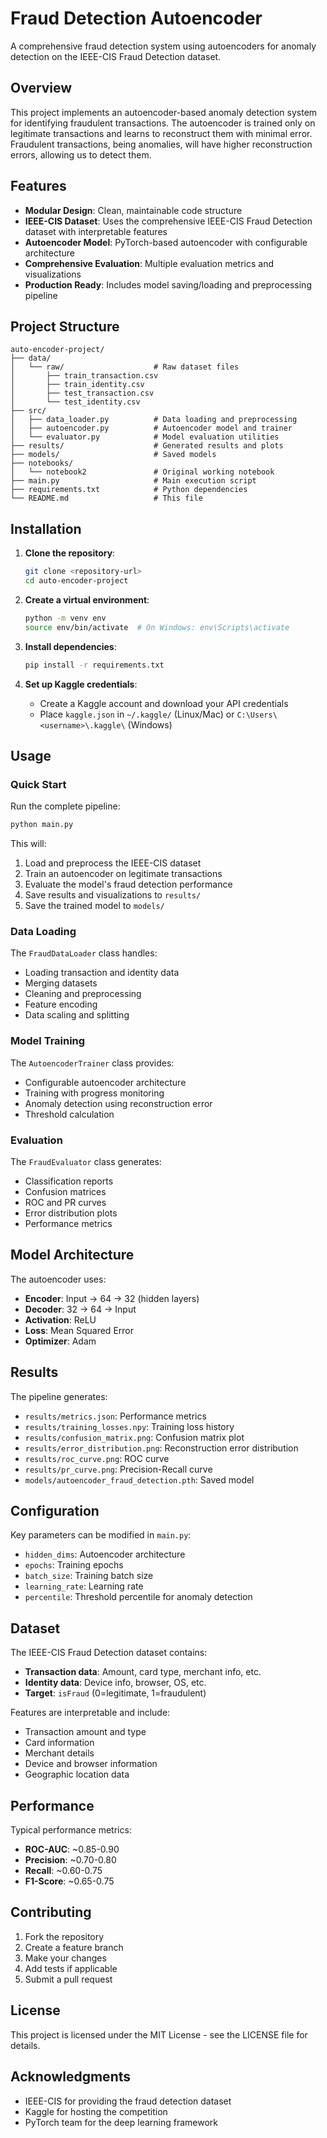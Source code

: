 # Fraud Detection Autoencoder

A comprehensive fraud detection system using autoencoders for anomaly detection on the IEEE-CIS Fraud Detection dataset.

## Overview

This project implements an autoencoder-based anomaly detection system for identifying fraudulent transactions. The autoencoder is trained only on legitimate transactions and learns to reconstruct them with minimal error. Fraudulent transactions, being anomalies, will have higher reconstruction errors, allowing us to detect them.

## Features

- **Modular Design**: Clean, maintainable code structure
- **IEEE-CIS Dataset**: Uses the comprehensive IEEE-CIS Fraud Detection dataset with interpretable features
- **Autoencoder Model**: PyTorch-based autoencoder with configurable architecture
- **Comprehensive Evaluation**: Multiple evaluation metrics and visualizations
- **Production Ready**: Includes model saving/loading and preprocessing pipeline

## Project Structure

```
auto-encoder-project/
├── data/
│   └── raw/                    # Raw dataset files
│       ├── train_transaction.csv
│       ├── train_identity.csv
│       ├── test_transaction.csv
│       └── test_identity.csv
├── src/
│   ├── data_loader.py          # Data loading and preprocessing
│   ├── autoencoder.py          # Autoencoder model and trainer
│   └── evaluator.py            # Model evaluation utilities
├── results/                    # Generated results and plots
├── models/                     # Saved models
├── notebooks/
│   └── notebook2               # Original working notebook
├── main.py                     # Main execution script
├── requirements.txt            # Python dependencies
└── README.md                   # This file
```

## Installation

1. **Clone the repository**:
   ```bash
   git clone <repository-url>
   cd auto-encoder-project
   ```

2. **Create a virtual environment**:
   ```bash
   python -m venv env
   source env/bin/activate  # On Windows: env\Scripts\activate
   ```

3. **Install dependencies**:
   ```bash
   pip install -r requirements.txt
   ```

4. **Set up Kaggle credentials**:
   - Create a Kaggle account and download your API credentials
   - Place `kaggle.json` in `~/.kaggle/` (Linux/Mac) or `C:\Users\<username>\.kaggle\` (Windows)

## Usage

### Quick Start

Run the complete pipeline:

```bash
python main.py
```

This will:
1. Load and preprocess the IEEE-CIS dataset
2. Train an autoencoder on legitimate transactions
3. Evaluate the model's fraud detection performance
4. Save results and visualizations to `results/`
5. Save the trained model to `models/`

### Data Loading

The `FraudDataLoader` class handles:
- Loading transaction and identity data
- Merging datasets
- Cleaning and preprocessing
- Feature encoding
- Data scaling and splitting

### Model Training

The `AutoencoderTrainer` class provides:
- Configurable autoencoder architecture
- Training with progress monitoring
- Anomaly detection using reconstruction error
- Threshold calculation

### Evaluation

The `FraudEvaluator` class generates:
- Classification reports
- Confusion matrices
- ROC and PR curves
- Error distribution plots
- Performance metrics

## Model Architecture

The autoencoder uses:
- **Encoder**: Input → 64 → 32 (hidden layers)
- **Decoder**: 32 → 64 → Input
- **Activation**: ReLU
- **Loss**: Mean Squared Error
- **Optimizer**: Adam

## Results

The pipeline generates:
- `results/metrics.json`: Performance metrics
- `results/training_losses.npy`: Training loss history
- `results/confusion_matrix.png`: Confusion matrix plot
- `results/error_distribution.png`: Reconstruction error distribution
- `results/roc_curve.png`: ROC curve
- `results/pr_curve.png`: Precision-Recall curve
- `models/autoencoder_fraud_detection.pth`: Saved model

## Configuration

Key parameters can be modified in `main.py`:
- `hidden_dims`: Autoencoder architecture
- `epochs`: Training epochs
- `batch_size`: Training batch size
- `learning_rate`: Learning rate
- `percentile`: Threshold percentile for anomaly detection

## Dataset

The IEEE-CIS Fraud Detection dataset contains:
- **Transaction data**: Amount, card type, merchant info, etc.
- **Identity data**: Device info, browser, OS, etc.
- **Target**: `isFraud` (0=legitimate, 1=fraudulent)

Features are interpretable and include:
- Transaction amount and type
- Card information
- Merchant details
- Device and browser information
- Geographic location data

## Performance

Typical performance metrics:
- **ROC-AUC**: ~0.85-0.90
- **Precision**: ~0.70-0.80
- **Recall**: ~0.60-0.75
- **F1-Score**: ~0.65-0.75

## Contributing

1. Fork the repository
2. Create a feature branch
3. Make your changes
4. Add tests if applicable
5. Submit a pull request

## License

This project is licensed under the MIT License - see the LICENSE file for details.

## Acknowledgments

- IEEE-CIS for providing the fraud detection dataset
- Kaggle for hosting the competition
- PyTorch team for the deep learning framework 